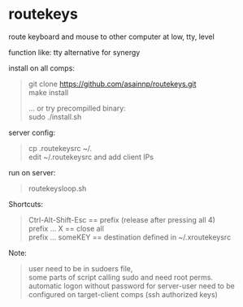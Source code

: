 # routekeys
route keyboard and mouse to other computer at low, tty, level

function like: tty alternative for synergy

install on all comps:  
> git clone https://github.com/asainnp/routekeys.git  
> make install  
>  
> ... or try precompilled binary:  
> sudo ./install.sh

server config:
> cp .routekeysrc ~/.  
> edit ~/.routekeysrc and add client IPs  

run on server:
> routekeysloop.sh

Shortcuts:
> Ctrl-Alt-Shift-Esc == prefix (release after pressing all 4)  
> prefix ... X       == close all  
> prefix ... someKEY == destination defined in ~/.xroutekeysrc

Note:  
> user need to be in sudoers file,   
>      some parts of script calling sudo and need root perms.  
> automatic logon without password for server-user need to be  
>      configured on target-client comps (ssh authorized keys) 
